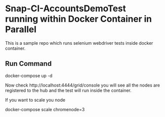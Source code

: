 # Snap-CI-AccountsDemoTest running within Docker Container in Parallel

This is a sample repo which runs selenium webdriver tests inside docker container.

## Run Command

docker-compose up -d 

Now check http://localhost:4444/grid/console you will see all the nodes are registered to the hub and the test will run inside the container.

If you want to scale you node

docker-compose scale chromenode=3

